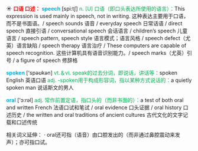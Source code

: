 ☀ <font color="red">**口语 口述：**</font>
<font color="sky blue">**speech**</font> [spi:tʃ] 
<font color="#00b050">n. [U] 口语（即口头表达所使用的语言）：</font>This expression is used mainly in speech, not in writing. 这种表达主要用于口语，而不是书面语。/ speech sounds 语音 / everyday speech 日常话语 / direct speech 直接引语 / conversational speech 会话语言 / children’s speech 儿童语言 / speech pattern, speech style 语言模式；语言风格 / speech defect（尤英）语言缺陷 / speech therapy 语言治疗 / These computers are capable of speech recognition. 这些计算机具有语音识别能力。/ speech marks（尤英）引号 / a figure of speech 修辞格

<font color="sky blue">**spoken**</font> ['spəʊkən] 
<font color="#00b050">vt.＆vi. speak的过去分词，即说话，讲话等：</font>spoken English 英语口语 <font color="#00b050">adj. -spoken用于构成形容词，指以某种方式说话的：</font>a quietly spoken man 说话斯文的男人

<font color="sky blue">**oral**</font> ['ɔ:rəl] 
<font color="#00b050">adj. 常作前置定语，指口头的（而非书面的）：</font>a test of both oral and written French 法语口试和笔试 / oral evidence 口头证据 / oral history 口述历史 / the written and oral traditions of ancient cultures 古代文化的文字记载和口述传统

相关词义延伸：
· oral还可指（语音）由口腔发出的（而非通过鼻腔震动来发声）；亦可指口试。

